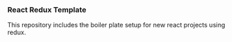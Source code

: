 ### React Redux Template

This repository includes the boiler plate setup for new react projects using redux.
